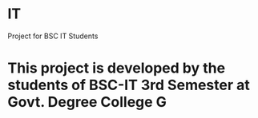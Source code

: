 # IT
Project for BSC IT Students


# This project is developed by the students of BSC-IT 3rd Semester at Govt. Degree College G
